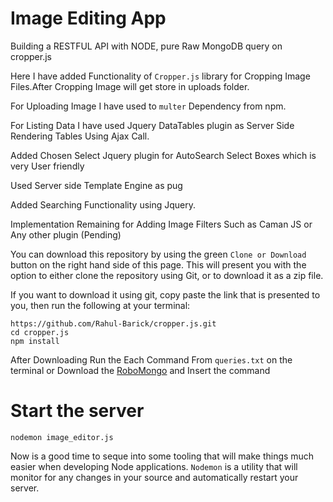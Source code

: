 # Image Editing App


Building a RESTFUL API with NODE, pure Raw MongoDB query on  cropper.js 

Here I have added Functionality of ``Cropper.js`` library for Cropping Image Files.After Cropping Image will get store in uploads folder.

For Uploading Image I have used to  ``multer`` Dependency from npm.

For Listing Data I have used Jquery DataTables plugin as Server Side Rendering Tables Using Ajax Call.

Added Chosen Select Jquery plugin for AutoSearch Select Boxes which is very User friendly 

Used Server side Template Engine as pug

Added Searching Functionality using Jquery.

Implementation Remaining for Adding Image Filters Such as Caman JS or Any other plugin (Pending)

You can download this repository by using the green ``Clone or Download`` button on the right hand side of this page. This will present you with the option to either clone the repository using Git, or to download it as a zip file.

If you want to download it using git, copy paste the link that is presented to you, then run the following at your terminal:
 ```
https://github.com/Rahul-Barick/cropper.js.git
cd cropper.js
npm install
```
After Downloading Run the Each Command From ``queries.txt`` on the terminal or Download the 
[RoboMongo](https://robomongo.org/download) and Insert the command

# Start the server

``nodemon image_editor.js``

Now is a good time to seque into some tooling that will make things much easier when developing Node applications. 
``Nodemon`` is a utility that will monitor for any changes in your source and automatically restart your server.
